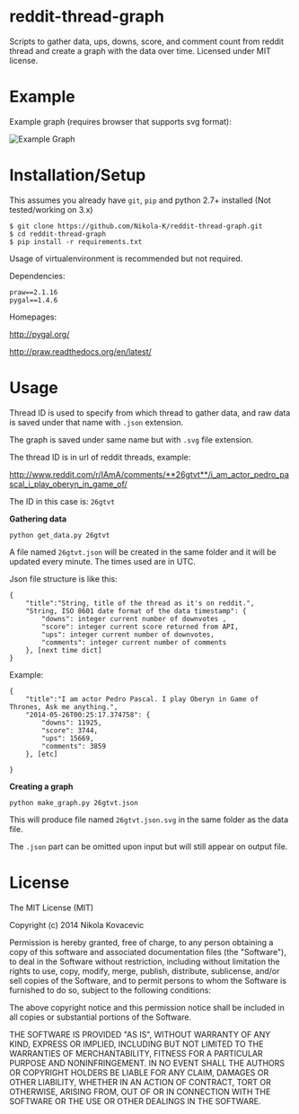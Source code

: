 reddit-thread-graph
===================

Scripts to gather data, ups, downs, score, and comment count from reddit thread and create a graph with the data over time. Licensed under MIT license.

Example
=======

Example graph (requires browser that supports svg format):

![Example Graph](https://rawgit.com/Nikola-K/reddit-thread-graph/master/example_graph.svg)

Installation/Setup
==================

This assumes you already have `git`, `pip` and python 2.7+ installed (Not tested/working on 3.x)

    $ git clone https://github.com/Nikola-K/reddit-thread-graph.git
    $ cd reddit-thread-graph
    $ pip install -r requirements.txt

Usage of virtualenvironment is recommended but not required.

Dependencies:

    praw==2.1.16
    pygal==1.4.6


Homepages:

http://pygal.org/

http://praw.readthedocs.org/en/latest/

Usage
=====

Thread ID is used to specify from which thread to gather data, and raw data is saved under that name with `.json` extension.

The graph is saved under same name but with `.svg` file extension.

The thread ID is in url of reddit threads, example:

http://www.reddit.com/r/IAmA/comments/**26gtvt**/i_am_actor_pedro_pascal_i_play_oberyn_in_game_of/

The ID in this case is: `26gtvt`

**Gathering data**

    python get_data.py 26gtvt

A file named `26gtvt.json` will be created in the same folder and it will be updated every minute. The times used are in UTC.

Json file structure is like this:

    {
        "title":"String, title of the thread as it's on reddit.",
        "String, ISO 8601 date format of the data timestamp": {
            "downs": integer current number of downvotes ,
            "score": integer current score returned from API,
            "ups": integer current number of downvotes,
            "comments": integer current number of comments
        }, [next time dict]
    }


Example:

    {
        "title":"I am actor Pedro Pascal. I play Oberyn in Game of Thrones, Ask me anything.",
        "2014-05-26T00:25:17.374758": {
            "downs": 11925,
            "score": 3744,
            "ups": 15669,
            "comments": 3859
        }, [etc]

    }

**Creating a graph**

    python make_graph.py 26gtvt.json

This will produce file named `26gtvt.json.svg` in the same folder as the data file.

The `.json` part can be omitted upon input but will still appear on output file.

License
=======

The MIT License (MIT)

Copyright (c) 2014 Nikola Kovacevic

Permission is hereby granted, free of charge, to any person obtaining a copy
of this software and associated documentation files (the "Software"), to deal
in the Software without restriction, including without limitation the rights
to use, copy, modify, merge, publish, distribute, sublicense, and/or sell
copies of the Software, and to permit persons to whom the Software is
furnished to do so, subject to the following conditions:

The above copyright notice and this permission notice shall be included in all
copies or substantial portions of the Software.

THE SOFTWARE IS PROVIDED "AS IS", WITHOUT WARRANTY OF ANY KIND, EXPRESS OR
IMPLIED, INCLUDING BUT NOT LIMITED TO THE WARRANTIES OF MERCHANTABILITY,
FITNESS FOR A PARTICULAR PURPOSE AND NONINFRINGEMENT. IN NO EVENT SHALL THE
AUTHORS OR COPYRIGHT HOLDERS BE LIABLE FOR ANY CLAIM, DAMAGES OR OTHER
LIABILITY, WHETHER IN AN ACTION OF CONTRACT, TORT OR OTHERWISE, ARISING FROM,
OUT OF OR IN CONNECTION WITH THE SOFTWARE OR THE USE OR OTHER DEALINGS IN THE
SOFTWARE.